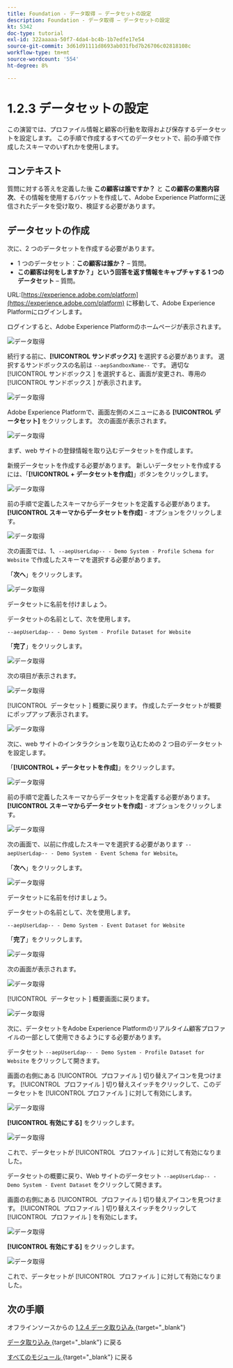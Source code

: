 ```yaml
---
title: Foundation - データ取得 – データセットの設定
description: Foundation - データ取得 – データセットの設定
kt: 5342
doc-type: tutorial
exl-id: 322aaaaa-50f7-4da4-bc4b-1b7edfe17e54
source-git-commit: 3d61d91111d8693ab031fbd7b26706c02818108c
workflow-type: tm+mt
source-wordcount: '554'
ht-degree: 8%

---
```


# 1.2.3 データセットの設定

この演習では、プロファイル情報と顧客の行動を取得および保存するデータセットを設定します。 この手順で作成するすべてのデータセットで、前の手順で作成したスキーマのいずれかを使用します。

## コンテキスト

質問に対する答えを定義した後 **この顧客は誰ですか？** と **この顧客の業務内容次**、その情報を使用するバケットを作成して、Adobe Experience Platformに送信されたデータを受け取り、検証する必要があります。

## データセットの作成

次に、2 つのデータセットを作成する必要があります。

- 1 つのデータセット：**この顧客は誰か？** – 質問。
- **この顧客は何をしますか？」という回答を返す情報をキャプチャする 1 つのデータセット** – 質問。

URL:[https://experience.adobe.com/platform](https://experience.adobe.com/platform) に移動して、Adobe Experience Platformにログインします。

ログインすると、Adobe Experience Platformのホームページが表示されます。

![データ取得](./images/home.png)

続行する前に、**[!UICONTROL サンドボックス]** を選択する必要があります。 選択するサンドボックスの名前は ``--aepSandboxName--`` です。 適切な [!UICONTROL &#x200B; サンドボックス &#x200B;] を選択すると、画面が変更され、専用の [!UICONTROL &#x200B; サンドボックス &#x200B;] が表示されます。

![データ取得](./images/sb1.png)

Adobe Experience Platformで、画面左側のメニューにある **[!UICONTROL データセット]** をクリックします。  次の画面が表示されます。

![データ取得](./images/menudatasets.png)

まず、web サイトの登録情報を取り込むデータセットを作成します。

新規データセットを作成する必要があります。 新しいデータセットを作成するには、「**[!UICONTROL + データセットを作成]**」ボタンをクリックします。

![データ取得](./images/createdataset.png)

前の手順で定義したスキーマからデータセットを定義する必要があります。 **[!UICONTROL スキーマからデータセットを作成]** - オプションをクリックします。

![データ取得](./images/datasetfromschema.png)

次の画面では、1、`--aepUserLdap-- - Demo System - Profile Schema for Website` で作成したスキーマを選択する必要があります。

「**次へ**」をクリックします。

![データ取得](./images/schemaselection.png)

データセットに名前を付けましょう。

データセットの名前として、次を使用します。

`--aepUserLdap-- - Demo System - Profile Dataset for Website`

「**完了**」をクリックします。

![データ取得](./images/datasetname.png)

次の項目が表示されます。

![データ取得](./images/dsoverview1.png)

[!UICONTROL &#x200B; データセット &#x200B;] 概要に戻ります。 作成したデータセットが概要にポップアップ表示されます。

![データ取得](./images/dsoverview2.png)

次に、web サイトのインタラクションを取り込むための 2 つ目のデータセットを設定します。

「**[!UICONTROL + データセットを作成]**」をクリックします。

![データ取得](./images/createdataset.png)


前の手順で定義したスキーマからデータセットを定義する必要があります。 **[!UICONTROL スキーマからデータセットを作成]** - オプションをクリックします。

![データ取得](./images/datasetfromschema.png)

次の画面で、以前に作成したスキーマを選択する必要があります `--aepUserLdap-- - Demo System - Event Schema for Website`。

「**次へ**」をクリックします。

![データ取得](./images/schemaselectionee.png)

データセットに名前を付けましょう。

データセットの名前として、次を使用します。

`--aepUserLdap-- - Demo System - Event Dataset for Website`

「**完了**」をクリックします。

![データ取得](./images/datasetnameee.png)

次の画面が表示されます。

![データ取得](./images/finish1ee.png)

[!UICONTROL &#x200B; データセット &#x200B;] 概要画面に戻ります。

![データ取得](./images/datasetsoverview.png)

次に、データセットをAdobe Experience Platformのリアルタイム顧客プロファイルの一部として使用できるようにする必要があります。

データセット `--aepUserLdap-- - Demo System - Profile Dataset for Website` をクリックして開きます。

画面の右側にある [!UICONTROL &#x200B; プロファイル &#x200B;] 切り替えアイコンを見つけます。
[!UICONTROL &#x200B; プロファイル &#x200B;] 切り替えスイッチをクリックして、このデータセットを [!UICONTROL &#x200B; プロファイル &#x200B;] に対して有効にします。

![データ取得](./images/ds1.png)

**[!UICONTROL 有効にする]** をクリックします。

![データ取得](./images/ds3.png)

これで、データセットが [!UICONTROL &#x200B; プロファイル &#x200B;] に対して有効になりました。

データセットの概要に戻り、Web サイトのデータセット `--aepUserLdap-- - Demo System - Event Dataset` をクリックして開きます。

画面の右側にある [!UICONTROL &#x200B; プロファイル &#x200B;] 切り替えアイコンを見つけます。 [!UICONTROL &#x200B; プロファイル &#x200B;] 切り替えスイッチをクリックして [!UICONTROL &#x200B; プロファイル &#x200B;] を有効にします。

![データ取得](./images/ds4.png)

**[!UICONTROL 有効にする]** をクリックします。

![データ取得](./images/ds5.png)

これで、データセットが [!UICONTROL &#x200B; プロファイル &#x200B;] に対して有効になりました。

## 次の手順

オフラインソースからの [1.2.4 データ取り込み ](./ex4.md){target="_blank"}

[ データ取り込み ](./data-ingestion.md){target="_blank"} に戻る

[ すべてのモジュール ](./../../../../overview.md){target="_blank"} に戻る
